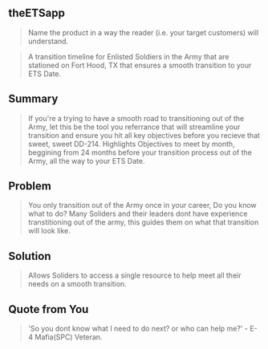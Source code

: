 ## theETSapp ##
  > Name the product in a way the reader (i.e. your target customers) will understand.

  > A transition timeline for Enlisted Soldiers in the Army that are stationed on Fort Hood, TX that ensures a smooth transition to your ETS Date.

## Summary ##
  > If you're a trying to have a smooth road to transitioning out of the Army, let this be the tool you referrance that will streamline your transition and ensure you hit all key objectives before you recieve that sweet, sweet DD-214. Highlights Objectives to meet by month, beggining from 24 months before your transition process out of the Army, all the way to your ETS Date.

## Problem ##
  > You only transition out of the Army once in your career, Do you know what to do? Many Soliders and their leaders dont have experience transtitioning out of the army, this guides them on what that transition will look like.

## Solution ##
  > Allows Soliders to access a single resource to help meet all their needs on a smooth transition.

## Quote from You ##
  > 'So you dont know what I need to do next? or who can help me?' - E-4 Mafia(SPC) Veteran.
